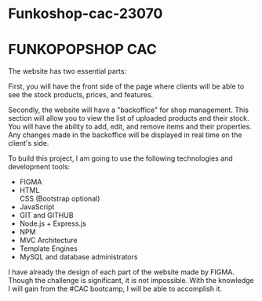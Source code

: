 # Funkoshop-cac-23070

<h1>FUNKOPOPSHOP CAC</h1>

The website has two essential parts:

First, you will have the front side of the page where clients will be able to see the stock products, prices, and features.

Secondly, the website will have a "backoffice" for shop management. This section will allow you to view the list of uploaded products and their stock. You will have the ability to add, edit, and remove items and their properties. Any changes made in the backoffice will be displayed in real time on the client's side.

To build this project, I am going to use the following technologies and development tools:
<ul>
  <li>FIGMA </li>
  <li>HTML</li
  <li>CSS (Bootstrap optional) </li>
  <li>JavaScript </li>
  <li>GIT and GITHUB </li>
  <li>Node.js + Express.js </li>
  <li>NPM </li>
  <li>MVC Architecture </li>
  <li>Template Engines </li>
  <li>MySQL and database administrators</li>
</ul>
I have already the design of each part of the website made by FIGMA. Though the challenge is significant, it is not impossible. With the knowledge I will gain from the #CAC bootcamp, I will be able to accomplish it.
